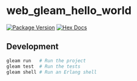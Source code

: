 # web_gleam_hello_world

[![Package Version](https://img.shields.io/hexpm/v/web_gleam_hello_world)](https://hex.pm/packages/web_gleam_hello_world)
[![Hex Docs](https://img.shields.io/badge/hex-docs-ffaff3)](https://hexdocs.pm/web_gleam_hello_world/)

## Development

```sh
gleam run   # Run the project
gleam test  # Run the tests
gleam shell # Run an Erlang shell
```
